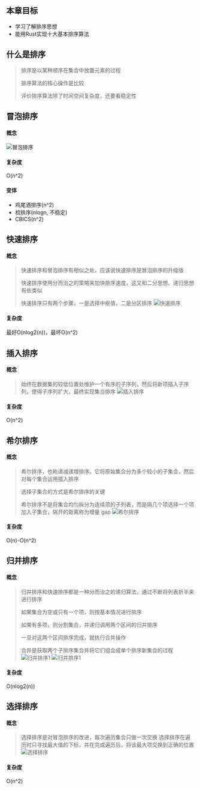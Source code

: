 ## 本章目标
- 学习了解排序思想
- 能用Rust实现十大基本排序算法

## 什么是排序
> 排序是以某种顺序在集合中放置元素的过程
> 
> 排序算法的核心操作是比较
> 
> 评价排序算法除了时间空间复杂度，还要看稳定性

## 冒泡排序
#### 概念
![冒泡排序](../../assets/bubble_sort.png)

#### 复杂度
O(n^2)

#### 变体
- 鸡尾酒排序(n^2)
- 梳排序(nlogn, 不稳定)
- CBICS(n^2)


## 快速排序
#### 概念
> 快速排序和冒泡排序有相似之处，应该说快速排序是冒泡排序的升级版
> 
> 快速排序使用分而治之的策略来加快排序速度，这又和二分思想、递归思想有些类似
> 
> 快速排序只有两个步骤，一是选择中枢值，二是分区排序
![快速排序](../../assets/quick_sort.png)

#### 复杂度
最好O(nlog2(n))，最坏O(n^2)


## 插入排序
#### 概念
> 始终在数据集的较低位置处维护一个有序的子序列，然后将新项插入子序列，使得子序列扩大，最终实现集合排序
![插入排序](../../assets/insertion_sort.png)

#### 复杂度
O(n^2)


## 希尔排序
#### 概念
> 希尔排序，也称递减递增排序。它将原始集合分为多个较小的子集合，然后对每个集合运用插入排序
> 
> 选择子集合的方式是希尔排序的关键
> 
> 希尔排序不是将集合均匀拆分为连续项的子列表，而是隔几个项选择一个项加入子集合，隔开的距离称为增量 gap
![希尔排序](../../assets/shell_sort.png)

#### 复杂度
O(n)-O(n^2)


## 归并排序
#### 概念
> 归并排序和快速排序都是一种分而治之的递归算法，通过不断将列表折半来进行排序
> 
> 如果集合为空或只有一个项，则按基本情况进行排序
> 
> 如果有多项，则分割集合，并递归调用两个区间的归并排序
> 
> 一旦对这两个区间排序完成，就执行合并操作
> 
> 合并是获取两个子排序集合并将它们组合成单个排序新集合的过程
![归并排序1](../../assets/merge_sort1.png)
![归并排序1](../../assets/merge_sort2.png)

#### 复杂度
O(nlog2(n))


## 选择排序
#### 概念
> 选择排序是对冒泡排序的改进，每次遍历集合只做一次交换
> 选择排序在遍历时只寻找最大值的下标，并在完成遍历后，将该最大项交换到正确的位置
![选择排序](../../assets/selection_sort.png)

#### 复杂度
O(n^2)